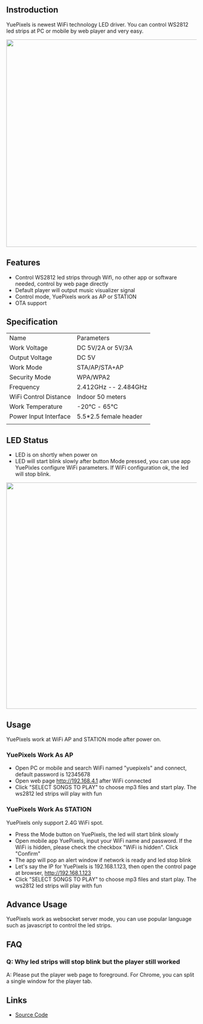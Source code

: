 <languages/>

<translate>

## Instroduction

YuePixels is newest WiFi technology LED driver. You can control WS2812
led strips at PC or mobile by web player and very
easy.

<img src="https://dn-abcdn.qbox.me/wp-content/uploads/2016/06/yuepixels_5.jpg" width="550">

## Features

  - Control WS2812 led strips through Wifi, no other app or software
    needed, control by web page directly
  - Default player will output music visualizer signal
  - Control mode, YuePixels work as AP or STATION
  - OTA support

## Specification

|                       |                        |
| --------------------- | ---------------------- |
| Name                  | Parameters             |
| Work Voltage          | DC 5V/2A or 5V/3A      |
| Output Voltage        | DC 5V                  |
| Work Mode             | STA/AP/STA+AP          |
| Security Mode         | WPA/WPA2               |
| Frequency             | 2.412GHz -- 2.484GHz   |
| WiFi Control Distance | Indoor 50 meters       |
| Work Temperature      | \-20℃ - 65℃            |
| Power Input Interface | 5.5\*2.5 female header |
|  |

## LED Status

  - LED is on shortly when power on
  - LED will start blink slowly after button Mode pressed, you can use
    app YuePixles configure WiFi parameters. If WiFi configuration ok,
    the led will stop
blink.

<img src="https://dn-abcdn.qbox.me/wp-content/uploads/2016/06/yuepixels_6.jpg" width="600">

## Usage

YuePixels work at WiFi AP and STATION mode after power on.

### YuePixels Work As AP

  - Open PC or mobile and search WiFi named "yuepixels" and connect,
    default password is 12345678
  - Open web page <http://192.168.4.1> after WiFi connected
  - Click "SELECT SONGS TO PLAY" to choose mp3 files and start play. The
    ws2812 led strips will play with fun

### YuePixels Work As STATION

YuePixels only support 2.4G WiFi spot.

  - Press the Mode button on YuePixels, the led will start blink slowly
  - Open mobile app YuePixels, input your WiFi name and password. If the
    WiFi is hidden, please check the checkbox "WiFi is hidden". Click
    "Confirm"
  - The app will pop an alert window if network is ready and led stop
    blink
  - Let's say the IP for YuePixels is 192.168.1.123, then open the
    control page at browser, <http://192.168.1.123>
  - Click "SELECT SONGS TO PLAY" to choose mp3 files and start play. The
    ws2812 led strips will play with fun

## Advance Usage

YuePixels work as websocket server mode, you can use popular language
such as javascript to control the led strips.

## FAQ

### Q: Why led strips will stop blink but the player still worked

A: Please put the player web page to foreground. For Chrome, you can
split a single window for the player tab.

</translate>

## Links

  - [Source Code](https://github.com/AprilBrother/YuePixels)